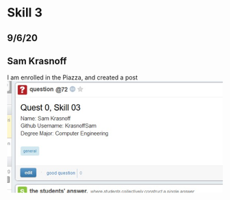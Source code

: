 <h1>Skill 3</h1>
<h2>9/6/20</h2>
<h2>Sam Krasnoff</h2>

I am enrolled in the Piazza, and created a post <br />
![Image](./Images/Piazza.jpg)